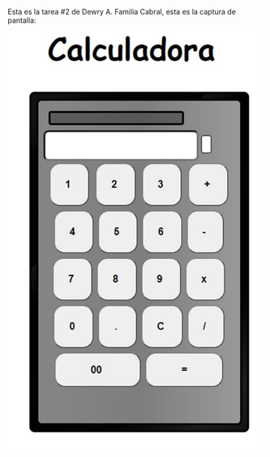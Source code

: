 Esta es la tarea #2 de Dewry A. Familia Cabral, esta es la captura de pantalla: 

![Mi captura de pantalla](tarea.png)